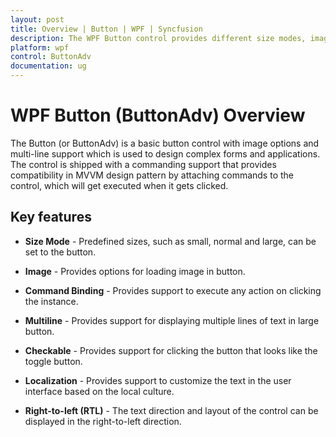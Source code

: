 ```yaml
---
layout: post
title: Overview | Button | WPF | Syncfusion
description: The WPF Button control provides different size modes, image sizing options, and multiline support to meet various requirements in an application.
platform: wpf
control: ButtonAdv
documentation: ug
---
```


# WPF Button (ButtonAdv) Overview

The Button (or ButtonAdv) is a basic button control with image options and multi-line support which is used to design complex forms and applications. The control is shipped with a commanding support that provides compatibility in MVVM design pattern by attaching commands to the control, which will get executed when it gets clicked.

## Key features

* **Size Mode** - Predefined sizes, such as small, normal and large, can be set to the button.

* **Image** - Provides options for loading image in button.

* **Command Binding** - Provides support to execute any action on clicking the instance.

* **Multiline** - Provides support for displaying multiple lines of text in large button.

* **Checkable** - Provides support for clicking the button that looks like the toggle button.

* **Localization** - Provides support to customize the text in the user interface based on the local culture.

* **Right-to-left (RTL)** - The text direction and layout of the control can be displayed in the right-to-left direction.
